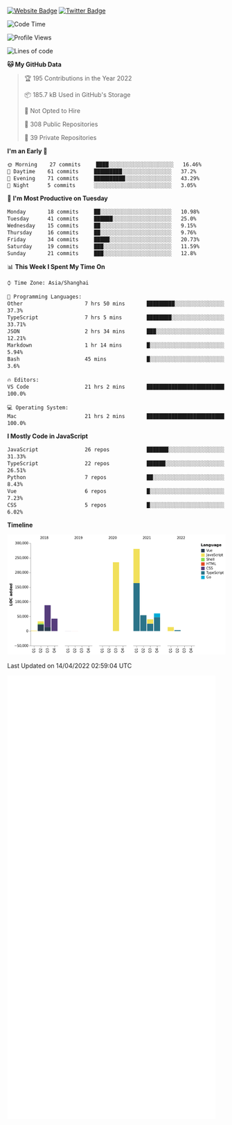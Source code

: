 [![Website Badge](https://img.shields.io/badge/-caos.me-444444?style=flat&logo=Google-Chrome&logoColor=f2f2f2&link=https://caos.me)](https://caos.me)
[![Twitter Badge](https://img.shields.io/badge/-@caosbad-1da1f2?style=flat&labelColor=1ca0f1&logo=twitter&logoColor=white&link=https://twitter.com/caosbad)](https://twitter.com/caosbad)



<!--START_SECTION:waka-->
![Code Time](http://img.shields.io/badge/Code%20Time-200%20hrs%2028%20mins-blue)

![Profile Views](http://img.shields.io/badge/Profile%20Views-4-blue)

![Lines of code](https://img.shields.io/badge/From%20Hello%20World%20I%27ve%20Written-852%20Thousand%20lines%20of%20code-blue)

**🐱 My GitHub Data** 

> 🏆 195 Contributions in the Year 2022
 > 
> 📦 185.7 kB Used in GitHub's Storage 
 > 
> 🚫 Not Opted to Hire
 > 
> 📜 308 Public Repositories 
 > 
> 🔑 39 Private Repositories  
 > 
**I'm an Early 🐤** 

```text
🌞 Morning    27 commits     ████░░░░░░░░░░░░░░░░░░░░░   16.46% 
🌆 Daytime    61 commits     █████████░░░░░░░░░░░░░░░░   37.2% 
🌃 Evening    71 commits     ██████████░░░░░░░░░░░░░░░   43.29% 
🌙 Night      5 commits      ░░░░░░░░░░░░░░░░░░░░░░░░░   3.05%

```
📅 **I'm Most Productive on Tuesday** 

```text
Monday       18 commits     ██░░░░░░░░░░░░░░░░░░░░░░░   10.98% 
Tuesday      41 commits     ██████░░░░░░░░░░░░░░░░░░░   25.0% 
Wednesday    15 commits     ██░░░░░░░░░░░░░░░░░░░░░░░   9.15% 
Thursday     16 commits     ██░░░░░░░░░░░░░░░░░░░░░░░   9.76% 
Friday       34 commits     █████░░░░░░░░░░░░░░░░░░░░   20.73% 
Saturday     19 commits     ███░░░░░░░░░░░░░░░░░░░░░░   11.59% 
Sunday       21 commits     ███░░░░░░░░░░░░░░░░░░░░░░   12.8%

```


📊 **This Week I Spent My Time On** 

```text
⌚︎ Time Zone: Asia/Shanghai

💬 Programming Languages: 
Other                    7 hrs 50 mins       █████████░░░░░░░░░░░░░░░░   37.3% 
TypeScript               7 hrs 5 mins        ████████░░░░░░░░░░░░░░░░░   33.71% 
JSON                     2 hrs 34 mins       ███░░░░░░░░░░░░░░░░░░░░░░   12.21% 
Markdown                 1 hr 14 mins        █░░░░░░░░░░░░░░░░░░░░░░░░   5.94% 
Bash                     45 mins             █░░░░░░░░░░░░░░░░░░░░░░░░   3.6%

🔥 Editors: 
VS Code                  21 hrs 2 mins       █████████████████████████   100.0%

💻 Operating System: 
Mac                      21 hrs 2 mins       █████████████████████████   100.0%

```

**I Mostly Code in JavaScript** 

```text
JavaScript               26 repos            ███████░░░░░░░░░░░░░░░░░░   31.33% 
TypeScript               22 repos            ██████░░░░░░░░░░░░░░░░░░░   26.51% 
Python                   7 repos             ██░░░░░░░░░░░░░░░░░░░░░░░   8.43% 
Vue                      6 repos             █░░░░░░░░░░░░░░░░░░░░░░░░   7.23% 
CSS                      5 repos             █░░░░░░░░░░░░░░░░░░░░░░░░   6.02%

```


**Timeline**

![Chart not found](https://raw.githubusercontent.com/caosbad/caosbad/master/charts/bar_graph.png) 


 Last Updated on 14/04/2022 02:59:04 UTC
<!--END_SECTION:waka-->


![Metrics](https://github.com/caosbad/CaosBad/blob/master/github-metrics.svg)
